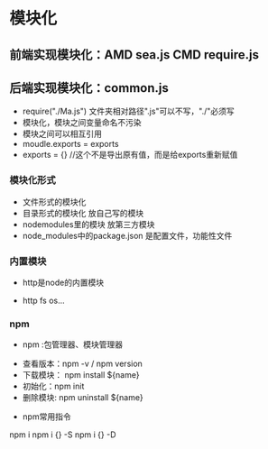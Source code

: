 <!--
 * @Author: your name
 * @Date: 2020-11-24 04:42:49
 * @LastEditTime: 2020-11-30 10:09:21
 * @LastEditors: Please set LastEditors
 * @Description: node笔记
 * @FilePath: \node_project\newNodeAndKoa\node.md
-->
# 模块化

## 前端实现模块化：AMD sea.js   CMD require.js
## 后端实现模块化：common.js

+ require("./Ma.js") 文件夹相对路径".js"可以不写，"./"必须写
+ 模块化，模块之间变量命名不污染
+ 模块之间可以相互引用
+ moudle.exports = exports
+ exports = {}  //这个不是导出原有值，而是给exports重新赋值


### 模块化形式
+ 文件形式的模块化
+ 目录形式的模块化 放自己写的模块
+ nodemodules里的模块 放第三方模块
+ node_modules中的package.json 是配置文件，功能性文件

### 内置模块
+ http是node的内置模块
- http fs os...

### npm
+ npm :包管理器、模块管理器
- 查看版本：npm -v / npm version
- 下载模块： npm install ${name}
- 初始化：npm init
- 删除模块: npm uninstall ${name}

+ npm常用指令

npm i
npm i {} -S
npm i {} -D
